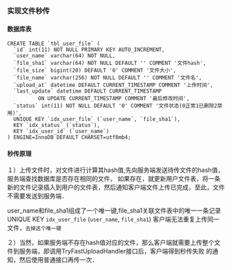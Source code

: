 ### 实现文件秒传

#### 数据库表

```
CREATE TABLE `tbl_user_file` (
  `id` int(11) NOT NULL PRIMARY KEY AUTO_INCREMENT,
  `user_name` varchar(64) NOT NULL,
  `file_sha1` varchar(64) NOT NULL DEFAULT '' COMMENT '文件hash',
  `file_size` bigint(20) DEFAULT '0' COMMENT '文件大小',
  `file_name` varchar(256) NOT NULL DEFAULT '' COMMENT '文件名',
  `upload_at` datetime DEFAULT CURRENT_TIMESTAMP COMMENT '上传时间',
  `last_update` datetime DEFAULT CURRENT_TIMESTAMP
          ON UPDATE CURRENT_TIMESTAMP COMMENT '最后修改时间',
  `status` int(11) NOT NULL DEFAULT '0' COMMENT '文件状态(0正常1已删除2禁用)',
  UNIQUE KEY `idx_user_file` (`user_name`, `file_sha1`),
  KEY `idx_status` (`status`),
  KEY `idx_user_id` (`user_name`)
) ENGINE=InnoDB DEFAULT CHARSET=utf8mb4;

```

#### 秒传原理

１）上传文件时，对文件进行计算其hash值,先向服务端发送待传文件的hash值，服务端查找数据库是否存在相同的文件，
如果存在，就更新用户文件表，将一条新的文件记录插入到用户的文件表，然后通知客户端文件上传已完成，至此，文件不需要发送到服务端．

user_name和file_sha1组成了一个唯一键,file_sha1关联文件表中的唯一一条记录
UNIQUE KEY `idx_user_file` (`user_name`, `file_sha1`) 客户端无法重复上传同一文件，`去掉这个唯一键`

２）当然，如果服务端不存在hash值对应的文件，那么客户端就需要上传整个文件到服务端，即调用TryFastUploadHandler接口后，客户端得到秒传失败
的通知，然后使用普通接口再传一次．